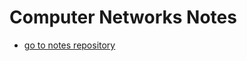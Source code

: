 # Computer Networks Notes

- [go to notes repository](https://github.com/Shah-Aayush/Computer-Networks-Notes)
